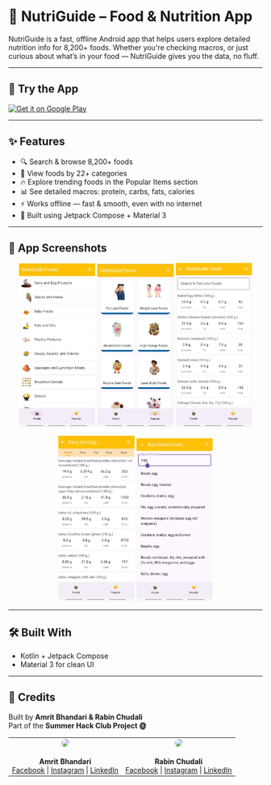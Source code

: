 # 🌱 NutriGuide – Food & Nutrition App
NutriGuide is a fast, offline Android app that helps users explore detailed nutrition info for 8,200+ foods. Whether you're checking macros, or just curious about what’s in your food — NutriGuide gives you the data, no fluff.

---

## 🚀 Try the App
[![Get it on Google Play](https://play.google.com/intl/en_us/badges/static/images/badges/en_badge_web_generic.png)](https://play.google.com/store/apps/details?id=YOUR_PACKAGE_NAME)

---

## ✨ Features
- 🔍 Search & browse 8,200+ foods  
- 📂 View foods by 22+ categories  
- 🔥 Explore trending foods in the Popular Items section  
- 📊 See detailed macros: protein, carbs, fats, calories  
- ⚡ Works offline — fast & smooth, even with no internet  
- 📱 Built using Jetpack Compose + Material 3  

---

## 📸 App Screenshots
<p align="center">
  <img src="https://github.com/Amritbhandari111/Nutriguide/blob/master/Screenshot_20250717-075308_NutriGuide%20Food%20%26%20Nutrition.jpg" width="30%" />
  <img src="https://github.com/Amritbhandari111/Nutriguide/blob/master/Screenshot_20250717-075320_NutriGuide%20Food%20%26%20Nutrition.jpg" width="30%" />
  <img src="https://github.com/Amritbhandari111/Nutriguide/blob/master/Screenshot_20250717-075404_NutriGuide%20Food%20%26%20Nutrition.jpg" width="30%" />
</p>
<p align="center">
  <img src="https://github.com/Amritbhandari111/Nutriguide/blob/master/Screenshot_20250717-075528_NutriGuide%20Food%20%26%20Nutrition.jpg" width="30%" />
  <img src="https://github.com/Amritbhandari111/Nutriguide/blob/master/Screenshot_20250717-075605_NutriGuide%20Food%20%26%20Nutrition.jpg" width="30%" />
</p>

---

## 🛠️ Built With
- Kotlin + Jetpack Compose  
- Material 3 for clean UI  

---

## 🙌 Credits
Built by **Amrit Bhandari & Rabin Chudali**  
Part of the **Summer Hack Club Project 🌞**

<table>
  <tr>
    <td align="center" width="50%">
      <img src="https://github.com/Amritbhandari111/Nutriguide-Foods-Nutrition/blob/master/my%20pic.jpg" width="150px" style="border-radius:50%"><br><br>
      <b>Amrit Bhandari</b><br>
      <a href="https://www.facebook.com/amerit.bhandari">Facebook</a> |
      <a href="https://instagram.com/YOUR_INSTAGRAM">Instagram</a> |
      <a href="https://linkedin.com/in/YOUR_LINKEDIN">LinkedIn</a>
    </td>
    <td align="center" width="50%">
      <img src="https://github.com/Amritbhandari111/Nutriguide-Foods-Nutrition/blob/master/6e064e8b-0622-4ab8-ab1a-8d0245d376dc.jpeg" width="150px" style="border-radius:50%"><br><br>
      <b>Rabin Chudali</b><br>
      <a href="https://www.facebook.com/rabin.chudali.116359?rdid=iq8IpNj49KnMQZAV&share_url=https%3A%2F%2Fwww.facebook.com%2Fshare%2F16xiPLeb7j%2F#">Facebook</a> |
      <a href="https://www.instagram.com/rabinchudali_07?igsh=aHZtbGFhdHNtcDE0">Instagram</a> |
      <a href="https://www.linkedin.com/in/rabin-chudali-9600b934b/?utm_source=share&utm_campaign=share_via&utm_content=profile&utm_medium=android_app">LinkedIn</a>
    </td>
  </tr>
</table>
